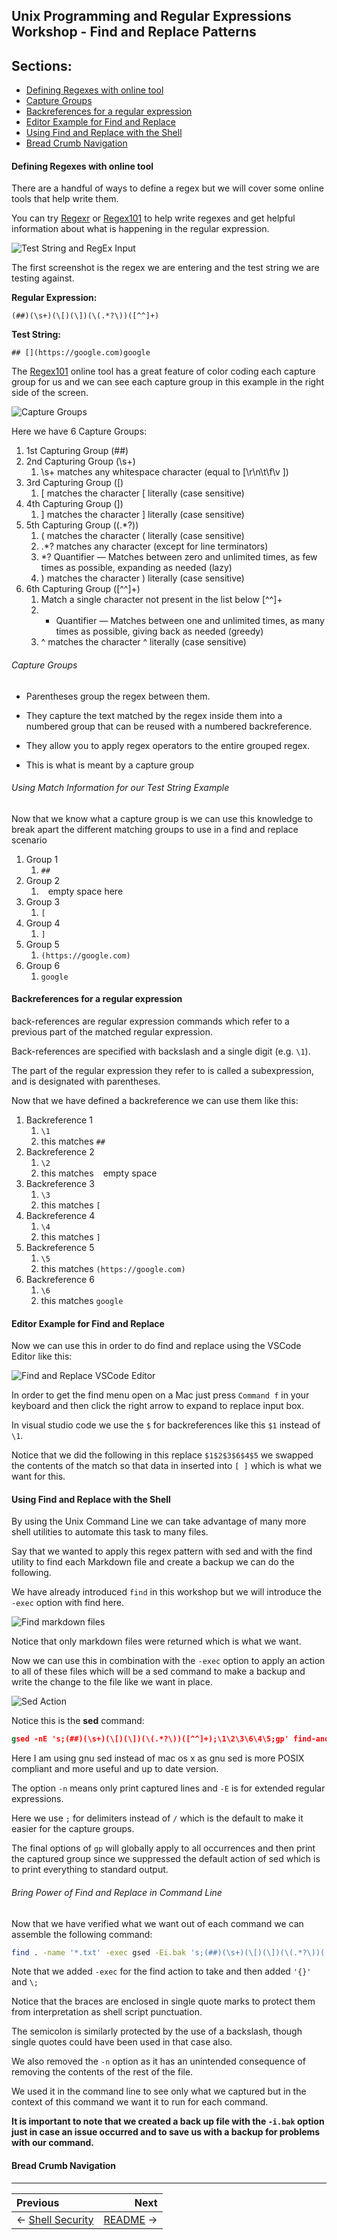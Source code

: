 ## Unix Programming and Regular Expressions Workshop - Find and Replace Patterns

## Sections:

* [Defining Regexes with online tool](#defining-regexes-with-online-tool)
* [Capture Groups](#capture-groups)
* [Backreferences for a regular expression](#backreferences-for-a-regular-expression)
* [Editor Example for Find and Replace](#editor-example-for-find-and-replace)
* [Using Find and Replace with the Shell](#using-find-and-replace-with-the-shell)
* [Bread Crumb Navigation](#bread-crumb-navigation)

#### Defining Regexes with online tool

There are a handful of ways to define a regex but we will cover some online tools that help write them.

You can try [Regexr](https://regexr.com/) or [Regex101](https://regex101.com/) to help write regexes and get helpful information about what is happening in the regular expression.

![Test String and RegEx Input](../images/regex-input-test-string.png)

The first screenshot is the regex we are entering and the test string we are testing against.

**Regular Expression:**

```regex
(##)(\s+)(\[)(\])(\(.*?\))([^^]+)
```

**Test String:**

```
## [](https://google.com)google
```

The [Regex101](https://regex101.com/) online tool has a great feature of color coding each capture group for us and we can see each capture group in this example in the right side of the screen.

![Capture Groups](../images/capture-groups.png)

Here we have 6 Capture Groups:

1. 1st Capturing Group (##)
2. 2nd Capturing Group (\s+)
    1. \s+ matches any whitespace character (equal to [\r\n\t\f\v ])
3. 3rd Capturing Group (\[)
    1. \[ matches the character [ literally (case sensitive)
4. 4th Capturing Group (\])
    1. \] matches the character ] literally (case sensitive)
5. 5th Capturing Group (\(.*?\))
    1. \( matches the character ( literally (case sensitive)
    2. .*? matches any character (except for line terminators)
    3. *? Quantifier — Matches between zero and unlimited times, as few times as possible, expanding as needed (lazy)
    4. \) matches the character ) literally (case sensitive)
6. 6th Capturing Group ([^^]+)
    1. Match a single character not present in the list below [^^]+
    2. + Quantifier — Matches between one and unlimited times, as many times as possible, giving back as needed (greedy)
    3. ^ matches the character ^ literally (case sensitive)

###### Capture Groups

* Parentheses group the regex between them. 

* They capture the text matched by the regex inside them into a numbered group that can be reused with a numbered backreference. 

* They allow you to apply regex operators to the entire grouped regex. 
* This is what is meant by a capture group

###### Using Match Information for our Test String Example

Now that we know what a capture group is we can use this knowledge to break apart the different matching groups to use in a find and replace scenario

1. Group 1
    1. `##`
2. Group 2
    1. ` ` empty space here
3. Group 3
    1. `[`
4. Group 4
    1. `]`
5. Group 5
    1. `(https://google.com)`
6. Group 6
    1. `google`

#### Backreferences for a regular expression

back-references are regular expression commands which refer to a previous part of the matched regular expression. 

Back-references are specified with backslash and a single digit (e.g. `\1`). 

The part of the regular expression they refer to is called a subexpression, and is designated with parentheses.

Now that we have defined a backreference we can use them like this:

1. Backreference 1
    1. `\1`
    2. this matches `##`
2. Backreference 2
    1. `\2`
    2. this matches ` ` empty space
3. Backreference 3
    1. `\3`
    2. this matches `[`
4. Backreference 4
    1. `\4`
    2. this matches `]` 
5. Backreference 5
    1. `\5`
    2. this matches `(https://google.com)`
6. Backreference 6
    1. `\6`
    2. this matches `google`

#### Editor Example for Find and Replace

Now we can use this in order to do find and replace using the VSCode Editor like this:

![Find and Replace VSCode Editor](../images/find-replace-vscode.png)

In order to get the find menu open on a Mac just press `Command f` in your keyboard and then click the right arrow to expand to replace input box.

In visual studio code we use the `$` for backreferences like this `$1` instead of `\1`.

Notice that we did the following in this replace `$1$2$3$6$4$5` we swapped the contents of the match so that data in inserted into `[ ]` which is what we want for this.

#### Using Find and Replace with the Shell

By using the Unix Command Line we can take advantage of many more shell utilities to automate this task to many files.

Say that we wanted to apply this regex pattern with sed and with the find utility to find each Markdown file and create a backup we can do the following.

We have already introduced `find` in this workshop but we will introduce the `-exec` option with find here.

![Find markdown files](../images/find-in-unix.png)

Notice that only markdown files were returned which is what we want.

Now we can use this in combination with the `-exec` option to apply an action to all of these files which will be a sed command to make a backup and write the change to the file like we want in place.

![Sed Action](../images/sed-action.png)

Notice this is the **sed** command:

```sed
gsed -nE 's;(##)(\s+)(\[)(\])(\(.*?\))([^^]+);\1\2\3\6\4\5;gp' find-and-replace.txt
```

Here I am using gnu sed instead of mac os x as gnu sed is more POSIX compliant and more useful and up to date version.

The option `-n` means only print captured lines and `-E` is for extended regular expressions.

Here we use `;` for delimiters instead of `/` which is the default to make it easier for the capture groups.

The final options of `gp` will globally apply to all occurrences and then print the captured group since we suppressed the default action of sed which is to print everything to standard output.

###### Bring Power of Find and Replace in Command Line

Now that we have verified what we want out of each command we can assemble the following command:

```bash
find . -name '*.txt' -exec gsed -Ei.bak 's;(##)(\s+)(\[)(\])(\(.*?\))([^^]+);\1\2\3\6\4\5;gp' '{}' \;
```

Note that we added `-exec` for the find action to take and then added `'{}'` and `\;`

Notice that the braces are enclosed in single quote marks to protect them from interpretation as shell script punctuation. 

The semicolon is similarly protected by the use of a backslash, though single quotes could have been used in that case also.

We also removed the `-n` option as it has an unintended consequence of removing the contents of the rest of the file.

We used it in the command line to see only what we captured but in the context of this command we want it to run for each command.

**It is important to note that we created a back up file with the `-i.bak` option just in case an issue occurred and to save us with a backup for problems with our command.**

#### Bread Crumb Navigation
_________________________

Previous | Next
:------- | ---:
← [Shell Security](./shell-security.md) | [README](../README.md) →
